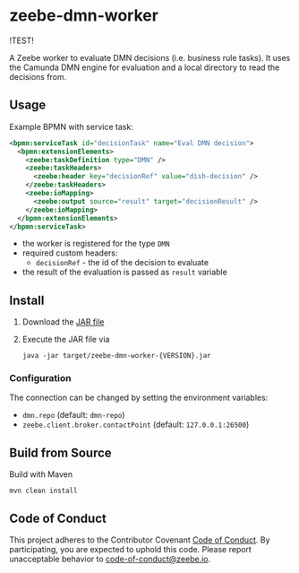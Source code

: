 # zeebe-dmn-worker

!TEST!

A Zeebe worker to evaluate DMN decisions (i.e. business rule tasks). It uses the Camunda DMN engine for evaluation and a local directory to read the decisions from.

## Usage

Example BPMN with service task:

```xml
<bpmn:serviceTask id="decisionTask" name="Eval DMN decision">
  <bpmn:extensionElements>
    <zeebe:taskDefinition type="DMN" />
    <zeebe:taskHeaders>
      <zeebe:header key="decisionRef" value="dish-decision" />
    </zeebe:taskHeaders>
    <zeebe:ioMapping>
      <zeebe:output source="result" target="decisionResult" />
    </zeebe:ioMapping>
  </bpmn:extensionElements>
</bpmn:serviceTask>
```

* the worker is registered for the type `DMN`
* required custom headers:
    * `decisionRef` - the id of the decision to evaluate
* the result of the evaluation is passed as `result` variable

## Install

1) Download the [JAR file](https://github.com/zeebe-io/zeebe-dmn-worker/releases)

2) Execute the JAR file via

    `java -jar target/zeebe-dmn-worker-{VERSION}.jar`

### Configuration

The connection can be changed by setting the environment variables:
* `dmn.repo` (default: `dmn-repo`)
* `zeebe.client.broker.contactPoint` (default: `127.0.0.1:26500`)

## Build from Source
   
Build with Maven

`mvn clean install`

## Code of Conduct

This project adheres to the Contributor Covenant [Code of
Conduct](/CODE_OF_CONDUCT.md). By participating, you are expected to uphold
this code. Please report unacceptable behavior to
code-of-conduct@zeebe.io.
